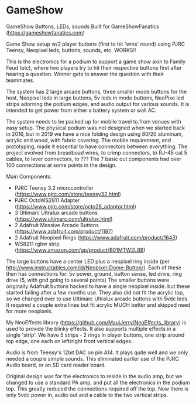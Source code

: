 # GameShow
GameShow Buttons, LEDs, sounds  Built for GameShowFanatics (https://gameshowfanatics.com)

Game Show setup w/2 player buttons (first to hit 'wins' round) using PJRC Teensy, Neopixel leds, buttons, sounds, etc.  WORKS!!

This is the electronics for a podium to support a game show akin to Family Feud (etc), where two players try to hit their respective buttons first after hearing a question.  Winner gets to answer the question with their teammates. 

The system has 2 large arcade buttons, three smaller mode buttons for the host, Neopixel leds in large buttons, 5v leds in mode buttons, NeoPixe led strips adorning the podium edges, and audio output for various sounds.  It is intended to get power from either a battery system or wall AC.

The system needs to be packed up for mobile travel to.from venues with easy setup.  The physical podium was not designed when we started back in 2016, but in 2019 we have a nice folding design using 80/20 aluminum, acrylic and wood, with fabric covering.  The mobile requirement, and prototyping, made it essential to have connectors between everything.  The project evolved from breadboad wires, to crimp connectors, to RJ-45 cat 5 cables, to lever connectors, to ???  The 7 basic out components had over 100 connections at some points in the design.

Main Components:
* PJRC Teensy 3.2 microcontroller (https://www.pjrc.com/store/teensy32.html)
* PJRC OctoWS2811 Adapter (https://www.pjrc.com/store/octo28_adaptor.html)
* 3 Ultimarc Ultralux arcade buttons (https://www.ultimarc.com/ultralux.html)
* 2 Adafruit Massive Arcade Buttons (https://www.adafruit.com/product/1187)
* 2 Adafruit Neopixel Rings (https://www.adafruit.com/product/1643)
* WS8211 rgbw strip (https://www.amazon.com/gp/product/B01MTW2L6B)

The large buttons have a center LED plus a neopixel ring inside (per http://www.instructables.com/id/Neopixel-Dome-Button/).  Each of these then has connections for: 5v power, ground, button sense, led drive, ring drive (5, with gnd going to several points)
The smaller buttons were originally Adafruit buttons hacked to have a single neopixel inside. but these started failing after a few months use.  They also did not fit the acrylic top, so we changed over to use Ultimarc Ultralux arcade buttons with 5vdc leds. It required a couple extra lines but fit acrylic MUCH better and skipped need for more neopixels.

My NeoEffects library (https://github.com/MauiJerry/NeoEffects_library) is used to provide the blinky effects.  It also supports multiple effects in a single 'strip'.  We have 5 strips - 2 rings in player buttons, one strip around top edge, one each on left/right front vertical edges.

Audio is from Teensy's 12bit DAC on pin A14. It plays quite well and we only needed a couple simple sounds. This eliminated earlier use of the PJRC Audio board, or an SD card reader board.

Original design was for the electronics to reside in the audio amp, but we changed to use a standard PA amp, and put all the electronics in the  podium top.  This greatly reduced the connections required off the top.  Now there is only 5vdc power in, audio out and a cable to the two vertical strips.
